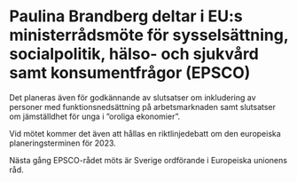 # Paulina Brandberg deltar i EU:s ministerrådsmöte för sysselsättning, socialpolitik, hälso- och sjukvård samt konsumentfrågor (EPSCO)

Det planeras även för godkännande av slutsatser om inkludering av personer med funktionsnedsättning på arbetsmarknaden samt slutsatser om jämställdhet för unga i ”oroliga ekonomier”.

Vid mötet kommer det även att hållas en riktlinjedebatt om den europeiska planeringsterminen för 2023\.

Nästa gång EPSCO\-rådet möts är Sverige ordförande i Europeiska unionens råd.
